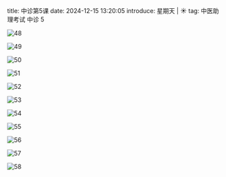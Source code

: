 title: 中诊第5课
date: 2024-12-15 13:20:05
introduce: 星期天 | ☀️
tag: 中医助理考试 中诊 5

![48](/static/img/2024/12/09/48.jpg)

![49](/static/img/2024/12/09/49.jpg)

![50](/static/img/2024/12/09/50.jpg)

![51](/static/img/2024/12/09/51.jpg)

![52](/static/img/2024/12/09/52.jpg)

![53](/static/img/2024/12/09/53.jpg)

![54](/static/img/2024/12/09/54.jpg)

![55](/static/img/2024/12/09/55.jpg)

![56](/static/img/2024/12/09/56.jpg)

![57](/static/img/2024/12/09/57.jpg)

![58](/static/img/2024/12/09/58.jpg)


